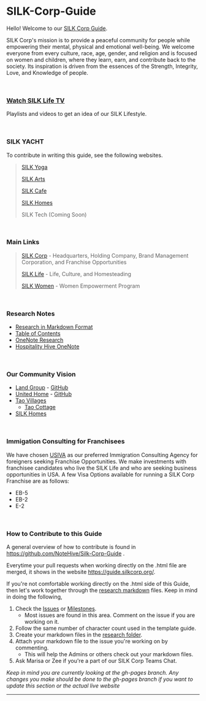 # SILK-Corp-Guide

Hello! Welcome to our [SILK Corp Guide](https://guide.silkcorp.org/).

SILK Corp's mission is to provide a peaceful community for people while empowering their mental, physical and emotional well-being. We welcome everyone from every culture, race, age, gender, and religion and is focused on women and children, where they learn, earn, and contribute back to the society. Its inspiration is driven from the essences of the Strength, Integrity, Love, and Knowledge of people.

<br>

### **[Watch SILK Life TV](https://www.youtube.com/@silklifetv/playlists)**
Playlists and videos to get an idea of our SILK Lifestyle.

<br>

### **SILK YACHT**

To contribute in writing this guide, see the following websites.

> [SILK Yoga](https://silkyoga.org/)
> 
> [SILK Arts](https://silkarts.org/)
> 
> [SILK Cafe](https://silkcafe.org/)
> 
> [SILK Homes](https://silkhomes.org/)
>
> SILK Tech (Coming Soon)

<br>

### Main Links
> [SILK Corp](https://silkcorp.org/) - Headquarters, Holding Company, Brand Management Corporation, and Franchise Opportunities
>
> [SILK Life](http://silklife.org/) - Life, Culture, and Homesteading
> 
> [SILK Women](https://silkwomen.org/) - Women Empowerment Program

<br>

### **Research Notes**
* [Research in Markdown Format](https://github.com/NoteHive/Silk-Corp-Guide/tree/gh-pages/research)
* [Table of Contents](https://github.com/NoteHive/Silk-Corp-Guide/blob/gh-pages/research/TableOfContents.md)
* [OneNote Research](https://focushive.sharepoint.com/:o:/r/sites/DreamHive/msnfp_deliveryframework/SILK%20Corp_E5D4921FED4C4052AE6197B5694CCCCF/SILK%20Corp?d=w72eb6336a5854ef0ac4208cc1996fe20&csf=1&web=1&e=NZTG0L)
* [Hospitality Hive OneNote](https://focushive.sharepoint.com/sites/HospitalityHive/_layouts/OneNote.aspx?id=%2Fsites%2FHospitalityHive%2FSiteAssets%2FHospitality%20Hive%20Notebook)

<br>

### **Our Community Vision**
* [Land Group](https://unitehome.org) - [GitHub](https://github.com/LandGroup)
* [United Home](https://unitehome.org) - [GitHub](https://github.com/United-Home/Overview)
* [Tao Villages](https://focushive.sharepoint.com/sites/DreamHive/_layouts/OneNote.aspx?id=%2Fsites%2FDreamHive%2Fmsnfp_deliveryframework%2FTao%20Villages_9127010F6A3648C1BFF5FD86A7795AAC%2FTao%20Villages)
  * [Tao Cottage](https://taocottage.org)
* [SILK Homes](https://silkhomes.org)

<br>

### **Immigation Consulting for Franchisees**
We have chosen [USIVA](https://usiva.org) as our preferred Immigration Consulting Agency for foreigners seeking Franchise Opportunities.  We make investments with franchisee candidates who live the SILK Life and who are seeking business opportunities in USA.  A few Visa Options available for running a SILK Corp Franchise are as follows:
* EB-5
* EB-2
* E-2

<br>

### **How to Contribute to this Guide**
A general overview of how to contribute is found in https://github.com/NoteHive/Silk-Corp-Guide .

Everytime your pull requests when working directly on the .html file are merged, it shows in the website https://guide.silkcorp.org/.

If you're not comfortable working directly on the .html side of this Guide, then let's work together through the [research markdown](https://github.com/NoteHive/Silk-Corp-Guide/tree/gh-pages/research) files. Keep in mind in doing the following,

1. Check the [Issues](https://github.com/NoteHive/Silk-Corp-Guide/issues) or [Milestones](https://github.com/NoteHive/Silk-Corp-Guide/milestones).
   - Most issues are found in this area. Comment on the issue if you are working on it. 
2. Follow the same number of character count used in the template guide.
3. Create your markdown files in the [research folder](https://github.com/NoteHive/Silk-Corp-Guide/tree/gh-pages/research).
4. Attach your markdown file to the issue you're working on by commenting.
   - This will help the Admins or others check out your markdown files.
5. Ask Marisa or Zee if you're a part of our SILK Corp Teams Chat.

_Keep in mind you are currently looking at the gh-pages branch.  Any changes you make should be done to the gh-pages branch if you want to update this section or the actual live website_

<hr>


